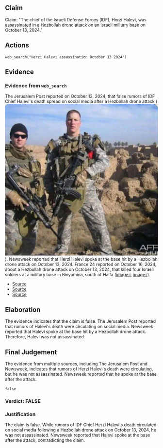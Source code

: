 ## Claim
Claim: "The chief of the Israeli Defense Forces (IDF), Herzi Halevi, was assassinated in a Hezbollah drone attack on an Israeli military base on October 13, 2024."

## Actions
```
web_search("Herzi Halevi assassination October 13 2024")
```

## Evidence
### Evidence from `web_search`
The Jerusalem Post reported on October 13, 2024, that false rumors of IDF Chief Halevi's death spread on social media after a Hezbollah drone attack (![image 1](media/0.jpg)). Newsweek reported that Herzi Halevi spoke at the base hit by a Hezbollah drone attack on October 13, 2024. France 24 reported on October 16, 2024, about a Hezbollah drone attack on October 13, 2024, that killed four Israeli soldiers at a military base in Binyamina, south of Haifa (<image:i>, <image:j>).

*   [Source](https://www.jpost.com/omg/article-824443)
*   [Source](https://www.newsweek.com/hezbollah-drone-attack-kills-israeli-soldiers-we-are-war-1968434)
*   [Source](https://www.france24.com/en/middle-east/20241016-could-hezbollah-s-drones-change-the-course-of-the-middle-east-conflict)


## Elaboration
The evidence indicates that the claim is false. The Jerusalem Post reported that rumors of Halevi's death were circulating on social media. Newsweek reported that Halevi spoke at the base hit by a Hezbollah drone attack. Therefore, Halevi was not assassinated.


## Final Judgement
The evidence from multiple sources, including The Jerusalem Post and Newsweek, indicates that rumors of Herzi Halevi's death were circulating, but he was not assassinated. Newsweek reported that he spoke at the base after the attack.

`false`

### Verdict: FALSE

### Justification
The claim is false. While rumors of IDF Chief Herzi Halevi's death circulated on social media following a Hezbollah drone attack on October 13, 2024, he was not assassinated. Newsweek reported that Halevi spoke at the base after the attack, contradicting the claim.
